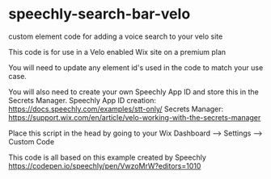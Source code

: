 # speechly-search-bar-velo
custom element code for adding a voice search to your velo site

This code is for use in a Velo enabled Wix site on a premium plan

You will need to update any element id's used in the code to match your use case.

You will also need to create your own Speechly App ID and store this in the Secrets Manager.
Speechly App ID creation: https://docs.speechly.com/examples/stt-only/
Secrets Manager: https://support.wix.com/en/article/velo-working-with-the-secrets-manager

Place this script in the head by going to your Wix Dashboard --> Settings --> Custom Code
<script type="text/javascript" src="https://unpkg.com/@speechly/browser-ui/core/push-to-talk-button.js"></script>

This code is all based on this example created by Speechly
https://codepen.io/speechly/pen/VwzoMrW?editors=1010
